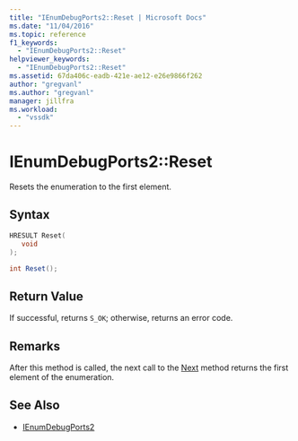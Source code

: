 ```yaml
---
title: "IEnumDebugPorts2::Reset | Microsoft Docs"
ms.date: "11/04/2016"
ms.topic: reference
f1_keywords:
  - "IEnumDebugPorts2::Reset"
helpviewer_keywords:
  - "IEnumDebugPorts2::Reset"
ms.assetid: 67da406c-eadb-421e-ae12-e26e9866f262
author: "gregvanl"
ms.author: "gregvanl"
manager: jillfra
ms.workload:
  - "vssdk"
---
```

# IEnumDebugPorts2::Reset
Resets the enumeration to the first element.

## Syntax

```cpp
HRESULT Reset(
   void
);
```

```csharp
int Reset();
```

## Return Value
 If successful, returns `S_OK`; otherwise, returns an error code.

## Remarks
 After this method is called, the next call to the [Next](../../../extensibility/debugger/reference/ienumdebugports2-next.md) method returns the first element of the enumeration.

## See Also
- [IEnumDebugPorts2](../../../extensibility/debugger/reference/ienumdebugports2.md)